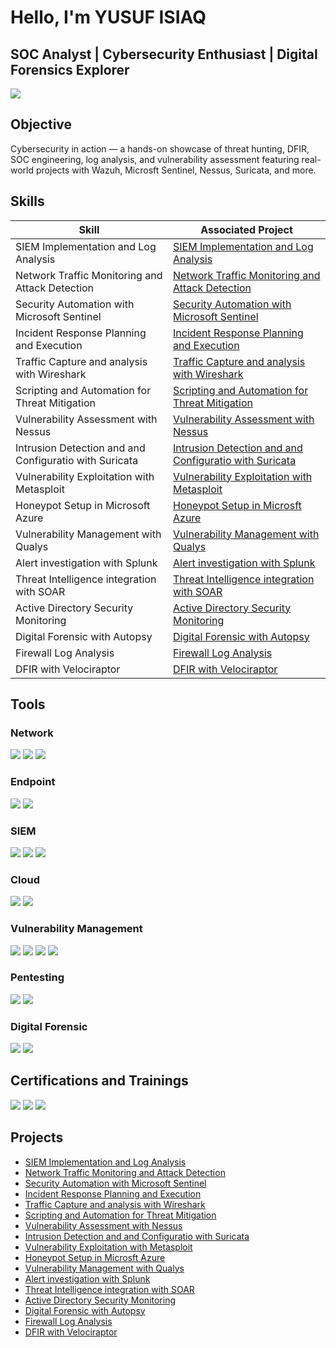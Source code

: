 # Hello, I'm YUSUF ISIAQ
## SOC Analyst | Cybersecurity Enthusiast | Digital Forensics Explorer

<a href="https://linkedin.com"><img src="https://img.shields.io/badge/-LinkedIn-0072b1?&style=for-the-badge&logo=linkedin&logoColor=white" /></a>





## Objective
Cybersecurity in action — a hands-on showcase of threat hunting, DFIR, SOC engineering, log analysis, and vulnerability assessment featuring real-world projects with Wazuh, Microsft Sentinel, Nessus, Suricata, and more.

## Skills

| Skill                                         | Associated Project         |
|-----------------------------------------------|----------------------------|
| SIEM Implementation and Log Analysis          | <a href="https://github.com/Cybernuggetz/SIEM-Implementation-and-Log-Analysis">SIEM Implementation and Log Analysis</a>|
| Network Traffic Monitoring and Attack Detection | <a href="https://github.com/Cybernuggetz/Network-Traffic-Monitoring-and-Attack-Detection">Network Traffic Monitoring and Attack Detection</a>|
| Security Automation with Microsoft Sentinel     | <a href="https://github.com/Cybernuggetz/-Security-Automation-with-Microsoft-Sentinel">Security Automation with Microsoft Sentinel   </a>|
| Incident Response Planning and Execution      | <a href="https://github.com/Cybernuggetz/Incident-Response-Planning-and-Execution-">Incident Response Planning and Execution </a>|
| Traffic Capture and analysis with Wireshark     | <a href="https://github.com/Cybernuggetz/Traffic-Capture-and-analysis-with-Wireshark">Traffic Capture and analysis with Wireshark</a>|
| Scripting and Automation for Threat Mitigation | <a href="https://github.com/Cybernuggetz/Scripting-and-Automation-for-Threat-Mitigation">Scripting and Automation for Threat Mitigation </a>|
| Vulnerability Assessment with Nessus        | <a href="https://github.com/Cybernuggetz/Vulnerability-Assessment-with-Nessus">Vulnerability Assessment with Nessus </a>|
| Intrusion Detection and and Configuratio with Suricata| <a href="https://github.com/Cybernuggetz/-Intrusion-Detection-and-and-Configuratio-with-Suricata"> Intrusion Detection and and Configuratio with Suricata</a>|
| Vulnerability Exploitation with Metasploit         | <a href="https://github.com/Cybernuggetz/-Vulnerability-Exploitation-with-Metasploit-">Vulnerability Exploitation with Metasploit </a>|
| Honeypot Setup in Microsoft Azure | <a href="https://github.com/Cybernuggetz/Honey-Pot">Honeypot Setup in Microsft Azure</a>|
| Vulnerability Management with Qualys         | <a href="https://github.com/Cybernuggetz/Vulnerability-Management-with-Qualys-">Vulnerability Management with Qualys </a>|
| Alert investigation with Splunk | <a href="https://github.com/Cybernuggetz/Alert-investigation-with-Splunk">Alert investigation with Splunk </a>|
| Threat Intelligence integration with SOAR | <a href="https://github.com/Cybernuggetz/Threat-Intelligence-integration-with-SOAR-">Threat Intelligence integration with SOAR</a>|
| Active Directory Security Monitoring | <a href="https://github.com/Cybernuggetz/Active-Directory-Security-Monitoring">Active Directory Security Monitoring </a>|
| Digital Forensic with Autopsy | <a href="https://github.com/Cybernuggetz/Digital-Forensic-with-Autopsy">Digital Forensic with Autopsy</a>|
| Firewall Log Analysis | <a href="https://github.com/Cybernuggetz/-Firewall-Log-Analysis">Firewall Log Analysis</a>|
| DFIR with Velociraptor | <a href="https://github.com/Cybernuggetz/DFIR-with-Velociraptor">DFIR with Velociraptor</a>|


## Tools


### Network
<div> 
   <a href="https://www.wireshark.org/"><img src="https://img.shields.io/badge/-Wireshark-1679A7?&style=for-the-badge&logo=Wireshark&logoColor=white" /></a>
   <a href="https://suricata.io/"> <img src="https://img.shields.io/badge/-Suricata-EF3B2D?&style=for-the-badge&logo=Suricata&logoColor=white" /></a> 
   <a href="https://www.snort.org/"><img src="https://img.shields.io/badge/-Snort-000000?&style=for-the-badge&logo=Snort&logoColor=white" /></a>
</div>

### Endpoint
<div>
   <a href="https://learn.microsoft.com/en-us/defender-endpoint/microsoft-defender-endpoint"><img src="https://img.shields.io/badge/-Microsoft_Defender_for_Endpoint-00A4EF?&style=for-the-badge&logo=Microsoft&logoColor=white" /></a>
   <a href="https://docs.velociraptor.app/"><img src="https://img.shields.io/badge/-Velociraptor-4B275F?&style=for-the-badge&logo=Velociraptor&logoColor=white" /></a>
</div>

### SIEM
<div>
    <a href="https://learn.microsoft.com/en-us/azure/sentinel/overview?tabs=defender-portal"><img src="https://img.shields.io/badge/-Microsoft_Sentinel-0078D4?&style=for-the-badge&logo=Microsoft&logoColor=white" /></a>
    <a href="https://www.splunk.com/"><img src="https://img.shields.io/badge/-Splunk-000000?&style=for-the-badge&logo=Splunk&logoColor=white" /></a>
   <a href="https://www.elastic.co/"> <img src="https://img.shields.io/badge/-Elastic-005571?&style=for-the-badge&logo=Elastic&logoColor=white" /></a>
</div>

### Cloud
<div>
   <a href="https://aws.amazon.com/free/?trk=2da1848f-e04f-49c6-8807-969126ffbf73&sc_channel=ps&ef_id=EAIaIQobChMIjJKkvLOFjwMVKwQGAB2Vyx_FEAAYASAAEgIxlfD_BwE:G:s&s_kwcid=AL!4422!3!733981739759!p!!g!!aws%20console!22258829493!178306028107&gad_campaignid=22258829493&gclid=EAIaIQobChMIjJKkvLOFjwMVKwQGAB2Vyx_FEAAYASAAEgIxlfD_BwE"> <img src="https://img.shields.io/badge/-AWS-232F3E?style=for-the-badge&logo=amazon-aws&logoColor=white" /></a>
    <a href="https://azure.microsoft.com/en-us/"><img src="https://img.shields.io/badge/-Microsoft_Azure-0089D6?&style=for-the-badge&logo=Microsoft-Azure&logoColor=white" />
    </a>    
</div>

### Vulnerability Management
<div>
    <a href=|https://www.tenable.com/products/nessus"><img src="https://img.shields.io/badge/-Nessus-23B600?&style=for-the-badge&logo=Tenable&logoColor=white" /></a>
    <a href="https://www.openvas.org/"><img src="https://img.shields.io/badge/-OpenVAS-5CBB5A?&style=for-the-badge&logo=OpenVAS&logoColor=white" /></a>
    <a href="https://nmap.org/"><img src="https://img.shields.io/badge/-Nmap-000000?&style=for-the-badge&logo=Nmap&logoColor=white" /></a>
    <a href="https://www.qualys.com/"><img src="https://img.shields.io/badge/-Qualys-ED1C24?&style=for-the-badge&logo=Qualys&logoColor=white" /></a>    
    
</div>

### Pentesting
<div>
    <img src="https://img.shields.io/badge/Metasploit-000000?style=for-the-badge&color=black&labelColor=red" />
    <img src="https://img.shields.io/badge/-Hydra-000000?&style=for-the-badge&logo=Splunk&logoColor=white" />
    
</div>

### Digital Forensic
<div>
    <img src="https://img.shields.io/badge/-Autopsy-000000?&style=for-the-badge&logoColor=white" />
    <img src="https://img.shields.io/badge/-Velociraptor-000000?&style=for-the-badge&logoColor=white" />
   
    
</div>


## Certifications and Trainings

<div>
<img src="https://img.shields.io/badge/-Google%20Cybersecurity%20Professional%20Course-4285F4?&style=for-the-badge&logo=google&logoColor=white" />
<img src="https://img.shields.io/badge/Cisco_Cybersecurity%20Training-1BA0D7?style=for-the-badge&logo=cisco&logoColor=white" />
<img src="https://img.shields.io/badge/Azure-0089D6?style=for-the-badge&logo=microsoft-azure&logoColor=white" />
</div>

## Projects
- <a href="https://github.com/Cybernuggetz/SIEM-Implementation-and-Log-Analysis">SIEM Implementation and Log Analysis</a>
- <a href="https://github.com/Cybernuggetz/Network-Traffic-Monitoring-and-Attack-Detection">Network Traffic Monitoring and Attack Detection</a>
- <a href="https://github.com/Cybernuggetz/-Security-Automation-with-Microsoft-Sentinel">Security Automation with Microsoft Sentinel   </a>
- <a href="https://github.com/Cybernuggetz/Incident-Response-Planning-and-Execution-">Incident Response Planning and Execution </a>
- <a href="https://github.com/Cybernuggetz/Traffic-Capture-and-analysis-with-Wireshark">Traffic Capture and analysis with Wireshark</a>
- <a href="https://github.com/Cybernuggetz/Scripting-and-Automation-for-Threat-Mitigation">Scripting and Automation for Threat Mitigation </a>
- <a href="https://github.com/Cybernuggetz/Vulnerability-Assessment-with-Nessus">Vulnerability Assessment with Nessus </a>
- <a href="https://github.com/Cybernuggetz/-Intrusion-Detection-and-and-Configuratio-with-Suricata"> Intrusion Detection and and Configuratio with Suricata</a>
- <a href="https://github.com/Cybernuggetz/-Vulnerability-Exploitation-with-Metasploit-">Vulnerability Exploitation with Metasploit </a>
- <a href="https://github.com/Cybernuggetz/Honey-Pot">Honeypot Setup in Microsft Azure</a>
- <a href="https://github.com/Cybernuggetz/Vulnerability-Management-with-Qualys-">Vulnerability Management with Qualys </a>
- <a href="https://github.com/Cybernuggetz/Alert-investigation-with-Splunk">Alert investigation with Splunk </a>
- <a href="https://github.com/Cybernuggetz/Threat-Intelligence-integration-with-SOAR-">Threat Intelligence integration with SOAR</a>
- <a href="https://github.com/Cybernuggetz/Active-Directory-Security-Monitoring">Active Directory Security Monitoring </a>
- <a href="https://github.com/Cybernuggetz/Digital-Forensic-with-Autopsy">Digital Forensic with Autopsy</a>
- <a href="https://github.com/Cybernuggetz/-Firewall-Log-Analysis">Firewall Log Analysis</a>
- <a href="https://github.com/Cybernuggetz/DFIR-with-Velociraptor">DFIR with Velociraptor</a>
